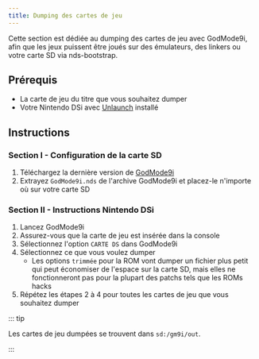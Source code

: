```yaml
---
title: Dumping des cartes de jeu
---
```


Cette section est dédiée au dumping des cartes de jeu avec GodMode9i, afin que les jeux puissent être joués sur des émulateurs, des linkers ou votre carte SD via nds-bootstrap.

## Prérequis
- La carte de jeu du titre que vous souhaitez dumper
- Votre Nintendo DSi avec [Unlaunch](installing-unlaunch.html) installé

## Instructions
### Section I - Configuration de la carte SD

1. Téléchargez la dernière version de [GodMode9i](https://github.com/DS-Homebrew/GodMode9i/releases)
1. Extrayez `GodMode9i.nds` de l'archive GodMode9i et placez-le n'importe où sur votre carte SD

### Section II - Instructions Nintendo DSi
1. Lancez GodMode9i
1. Assurez-vous que la carte de jeu est insérée dans la console
1. Sélectionnez l'option `CARTE DS` dans GodMode9i
1. Sélectionnez ce que vous voulez dumper
    - Les options `trimmée` pour la ROM vont dumper un fichier plus petit qui peut économiser de l'espace sur la carte SD, mais elles ne fonctionneront pas pour la plupart des patchs tels que les ROMs hacks
1. Répétez les étapes 2 à 4 pour toutes les cartes de jeu que vous souhaitez dumper

::: tip

Les cartes de jeu dumpées se trouvent dans `sd:/gm9i/out`.

:::
